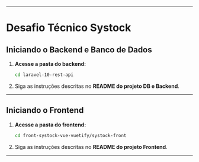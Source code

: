 
---

# **Desafio Técnico Systock**

## **Iniciando o Backend e Banco de Dados**

1. **Acesse a pasta do backend:**

   ```bash
   cd laravel-10-rest-api
   ```

2. Siga as instruções descritas no **README do projeto DB e Backend**.

---

## **Iniciando o Frontend**

1. **Acesse a pasta do frontend:**

   ```bash
   cd front-systock-vue-vuetify/systock-front
   ```

2. Siga as instruções descritas no **README do projeto Frontend**.

--- 

